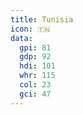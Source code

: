 ```yaml
---
title: Tunisia
icon: 🇹🇳
data:
  gpi: 81
  gdp: 92
  hdi: 101
  whr: 115
  col: 23
  gci: 47
---
```


